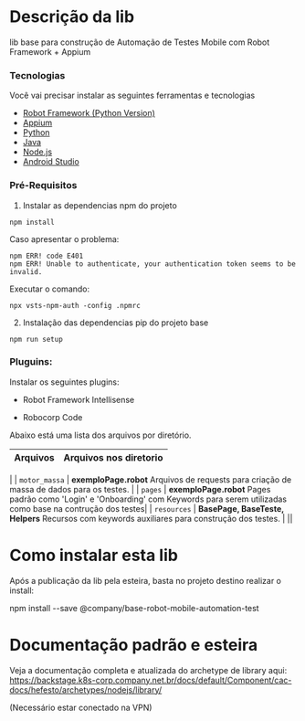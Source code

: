 # Descrição da lib

lib base para construção de Automação de Testes Mobile com Robot Framework + Appium 



### Tecnologias

Você vai precisar instalar as seguintes ferramentas e tecnologias

- [Robot Framework (Python Version)](https://robotframework.org/ )
- [Appium](https://appium.io/ )
- [Python](https://www.python.org/downloads/ )
- [Java](https://www.oracle.com/java/technologies/downloads/ )
- [Node.js](https://nodejs.org/en/)
- [Android Studio](https://developer.android.com/studio#downloads )

### Pré-Requisitos

1. Instalar as dependencias npm do projeto

  ```
  npm install
  ```
  Caso apresentar o problema:
   ```
  npm ERR! code E401
  npm ERR! Unable to authenticate, your authentication token seems to be invalid.
   ```
   Executar o comando:
   ```
   npx vsts-npm-auth -config .npmrc
   ```

2. Instalação das dependencias pip do projeto base

  ```
  npm run setup
  ```
### Pluguins:

  Instalar os seguintes plugins:

  * Robot Framework Intellisense

  * Robocorp Code


Abaixo está uma lista dos arquivos por diretório.

|               Arquivos  | Arquivos nos diretorio                                                                  |
| ----------------------: | -----------------------------------------------------------------------------          
|
|      `motor_massa` | **exemploPage.robot** Arquivos de requests para criação de massa de dados para os testes.    |
|             `pages`     | **exemploPage.robot** Pages padrão como 'Login' e 'Onboarding' com Keywords para serem utilizadas como base na contrução dos testes|
|             `resources` | **BasePage, BaseTeste, Helpers** Recursos com keywords auxiliares para construção dos testes.                 |
||


# Como instalar esta lib

Após a publicação da lib pela esteira, basta no projeto destino realizar o install: 


npm install --save @company/base-robot-mobile-automation-test


# Documentação padrão e esteira

Veja a documentação completa e atualizada do archetype de library aqui: https://backstage.k8s-corp.company.net.br/docs/default/Component/cac-docs/hefesto/archetypes/nodejs/library/

(Necessário estar conectado na VPN)
